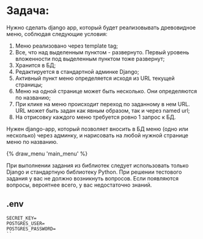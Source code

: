 # Задача:

Нужно сделать django app, который будет реализовывать древовидное меню, соблюдая следующие условия:

1) Меню реализовано через template tag;
2) Все, что над выделенным пунктом - развернуто. Первый уровень вложенности под выделенным пунктом тоже развернут;
3) Хранится в БД;
4) Редактируется в стандартной админке Django;
5) Активный пункт меню определяется исходя из URL текущей страницы;
6) Меню на одной странице может быть несколько. Они определяются по названию;
7) При клике на меню происходит переход по заданному в нем URL. URL может быть задан как явным образом, так и через
named url;
8) На отрисовку каждого меню требуется ровно 1 запрос к БД.

Нужен django-app, который позволяет вносить в БД меню (одно или несколько) через админку, и нарисовать на любой 
нужной странице меню по названию.
   
{% draw_menu 'main_menu' %}
   
При выполнении задания из библиотек следует использовать только Django и стандартную библиотеку Python.
При решении тестового задания у вас не должно возникнуть вопросов. Если появляются вопросы, вероятнее всего, у вас 
недостаточно знаний.

## .env

``` Shell
SECRET_KEY=
POSTGRES_USER=
POSTGRES_PASSWORD=
``